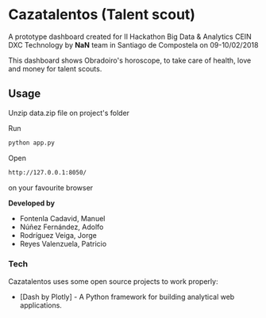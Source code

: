 # Cazatalentos (Talent scout)

A prototype dashboard created for II Hackathon Big Data & Analytics CEIN DXC Technology by __NaN__ team in Santiago de Compostela on 09-10/02/2018

This dashboard shows Obradoiro's horoscope, to take care of health, love and money for talent scouts.

## Usage
Unzip data.zip file on project's folder

Run 
```python
python app.py
```

Open 
```sh
http://127.0.0.1:8050/
```
on your favourite browser

__Developed by__
* Fontenla Cadavid, Manuel
* Núñez Fernández, Adolfo  
* Rodríguez Veiga, Jorge  
* Reyes Valenzuela, Patricio 

### Tech

Cazatalentos uses some open source projects to work properly:

* [Dash by Plotly] - A Python framework for building analytical web applications.

